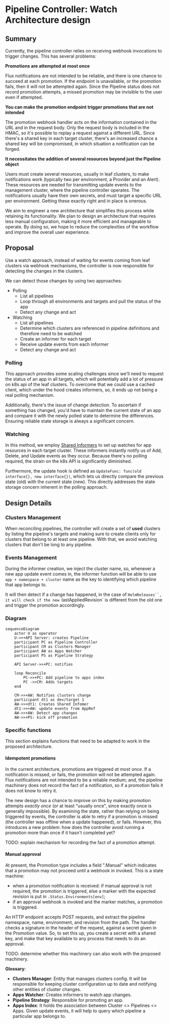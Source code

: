 # Pipeline Controller: Watch Architecture design

## Summary

Currently, the pipeline controller relies on receiving webhook invocations to trigger changes. This has several problems:

**Promotions are attempted at most once**

Flux notifications are not intended to be reliable, and there is one chance to succeed at each promotion. If the endpoint is unavailable, or the promotion fails, then it will not be attempted again. Since the Pipeline status does not record promotion attempts, a missed promotion may be invisible to the user even if attempted.

**You can make the promotion endpoint trigger promotions that are not intended**

The promotion webhook handler acts on the information contained in the URL and in the request body. Only the request body is included in the HMAC, so it's possible to replay a request against a different URL. Since there's a shared key in each target cluster, there's an increased chance a shared key will be compromised, in which situation a notification can be forged.

**It necessitates the addition of several resources beyond just the Pipeline object**

Users must create several resources, usually in leaf clusters, to make notifications work (typically two per environment, a Provider and an Alert). These resources are needed for transmitting update events to the management cluster, where the pipeline controller operates. The notifications usually have their own secrets, and must target a specific URL per environment. Getting these exactly right and in place is onerous.

We aim to engineer a new architecture that simplifies this process while retaining its functionality. We plan to design an architecture that requires less manual configuration, making it more efficient and manageable to operate. By doing so, we hope to reduce the complexities of the workflow and improve the overall user experience.

## Proposal

Use a watch approach, instead of waiting for events coming from leaf clusters via webhook mechanisms, the controller is now responsible for detecting the changes in the clusters.

We can detect those changes by using two approaches:
- Polling
	- List all pipelines
	- Loop through all environments and targets and pull the status of the app
	- Detect any change and act
- Watching
	- List all pipelines
	- Determine which clusters are referenced in pipeline definitions and therefore need to be watched
	- Create an informer for each target
	- Receive update events from each informer
	- Detect any change and act

### Polling
This approach provides some scaling challenges since we'll need to request the status of an app in all targets, which will potentially add a lot of pressure on k8s api of the leaf clusters. To overcome that we could use a cached client, which under the hood creates informers, so, it ends up not being a real polling mechanism.

Additionally, there's the issue of change detection. To ascertain if something has changed, you'd have to maintain the current state of an app and compare it with the newly polled state to determine the differences. Ensuring reliable state storage is always a significant concern.

### Watching

In this method, we employ [Shared Informers](https://www.cncf.io/blog/2019/10/15/extend-kubernetes-via-a-shared-informer/) to set up watches for app resources in each target cluster. These informers instantly notify us of Add, Delete, and Update events as they occur. Because there's no polling required, the strain on the k8s API is significantly diminished.

Furthermore, the update hook is defined as `UpdateFunc: func(old interface{}, new interface{})`, which lets us directly compare the previous state (old) with the current state (new). This directly addresses the state storage concern inherent in the polling approach.


## Design Details

### Clusters Management

When reconciling pipelines, the controller will create a set of **used** clusters by listing the pipeline's targets and making sure to create clients only for clusters that belong to at least one pipeline. With that, we avoid watching clusters that don't be long to any pipeline.


### Events Management

During the informer creation, we inject the cluster name, so, whenever a new app update event comes in, the informer function will be able to use `app + namespace + cluster` name as the key to identifying which pipeline that app belongs to.

It will then detect if a change has happened, in the case of `HelmReleases``, it will check if the new `lastAppliedRevision` is different from the old one and trigger the promotion accordingly.


### Diagram

```mermaid
sequenceDiagram
    actor U as operator
    U->>+API Server: creates Pipeline
    participant PC as Pipeline Controller
    participant CM as Clusters Manager
    participant AW as Apps Watcher
    participant PS as Pipeline Strategy

    API Server->>+PC: notifies

	loop Reconcile
	    PC->>+PC: Add pipeline to apps index
	    PC ->>CM: Adds targets
    end

    CM->>+AW: Notifies clusters change
    participant dt1 as dev/target 1
    AW->>+dt1: Creates Shared Infomer
    dt1->>+AW: update events from AppRef
    AW->>+AW: Detect app changes
    AW->>+PS: kick off promotion

```

### Specific functions

This section explains functions that need to be adapted to work in the proposed architecture.

#### Idempotent promotions

In the current architecture, promotions are triggered _at most once_. If a notification is missed, or fails, the promotion will not be attempted again. Flux notifications are not intended to be a reliable medium; and, the pipeline machinery does not record the fact of a notification, so if a promotion fails it does not know to retry it.

The new design has a chance to improve on this by making promotion attempts _exactly once_ (or at least "usually once", since exactly once is generally impossible). By examining the state, rather than relying on being triggered by events, the controller is able to retry if a promotion is missed (the controller was offline when a update happened), or fails. However, this introduces a new problem: how does the controller avoid running a promotion more than once if it hasn't completed yet?

TODO: explain mechanism for recording the fact of a promotion attempt.

#### Manual approval

At present, the Promotion type includes a field ".Manual" which indicates that a promotion may not proceed until a webhook in invoked. This is a state machine:

 - when a promotion notification is received: if manual approval is not required, the promotion is triggered, else a marker with the expected revision is put in `.Status.Environments[env]`;
 - if an approval webhook is invoked and the marker matches, a promotion is triggered.

An HTTP endpoint accepts POST requests, and extract the pipeline namespace, name, environment, and revision from the path. The handler checks a signature in the header of the request, against a secret given in the Promotion value. So, to set this up, you create a secret with a shared key, and make that key available to any process that needs to do an approval.

TODO: determine whether this machinery can also work with the proposed machinery.

**Glossary**:

- **Clusters Manager**: Entity that manages clusters config. It will be responsible for keeping cluster configuration up to date and notifying other entities of cluster changes.
- **Apps Watcher**: Creates informers to watch app changes.
- **Pipeline Strategy**: Responsible for promoting an app.
- **Apps Index**: It holds the association between Cluster <> Pipelines <> Apps. Given update events, it will help to query which pipeline a particular app belongs to.
